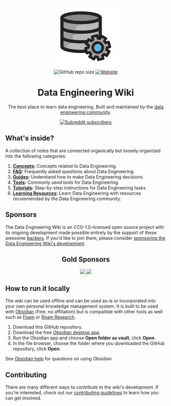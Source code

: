 <div align="center">
  <a href="https://github.com/data-engineering-community/data-engineering-wiki">
    <img width="200" height="200" src="Assets/logo.svg">
  </a>
  <br>
  <img alt="GitHub repo size" src="https://img.shields.io/github/repo-size/data-engineering-community/data-engineering-wiki">
  <a href="https://dataengineering.wiki">
  <img alt="Website" src="https://img.shields.io/website?url=https%3A%2F%2Fdataengineering.wiki">
  </a>

# Data Engineering Wiki

The best place to learn data engineering. Built and maintained by the [data engineering community](https://www.reddit.com/r/dataengineering).

[![Subreddit subscribers](https://img.shields.io/reddit/subreddit-subscribers/dataengineering?style=social)](https://www.reddit.com/r/dataengineering/)
</div>

## What's inside?

A collection of notes that are connected organically but loosely organized into the following categories:

1. **[Concepts](https://dataengineering.wiki/Concepts/Concepts):** Concepts related to Data Engineering.
2. **[FAQ](https://dataengineering.wiki/FAQ/FAQ):** Frequently asked questions about Data Engineering.
3. **[Guides](https://dataengineering.wiki/Guides/Guides):** Understand how to make Data Engineering decisions.
4. **[Tools](https://dataengineering.wiki/Tools/Tools):** Commonly used tools for Data Engineering.
5. **[Tutorials](https://dataengineering.wiki/Tutorials/Tutorials):** Step-by-step instructions for Data Engineering tasks.
6. **[Learning Resources](https://dataengineering.wiki/Learning+Resources):** Learn Data Engineering with resources recommended by the Data Engineering community.

## Sponsors

The Data Engineering Wiki is an CC0-1.0-licensed open source project with its ongoing development made possible entirely by the support of these awesome [backers](https://github.com/data-engineering-community/data-engineering-wiki/blob/main/BACKERS.md). If you'd like to join them, please consider [sponsoring the Data Engineering Wiki's development](https://github.com/sponsors/data-engineering-community).

<div align="center">

## Gold Sponsors

<a href="https://dataengjobs.com/">
    <img src="https://avatars.githubusercontent.com/u/109050594?v=4" width=250>
</a>
<a href="https://greatexpectations.io/cloud/?utm_source=reddit&utm_medium=sponsored&utm_campaign=r-dataengineering&utm_content=cloud-signup">
    <img src="https://raw.githubusercontent.com/data-engineering-community/data-engineering-wiki/41d72633bf4c6fea9f1d073f590dfc7d331359b4/Assets/great-expectations-logo.svg" width=250>
</a>

</div>

## How to run it locally

The wiki can be used offline and can be used as-is or incorporated into your own personal knowledge management system. It is built to be used with [Obsidian](https://obsidian.md/) (free, no affiliation) but is compatible with other tools as well such as [Foam](https://github.com/foambubble/foam) or [Roam Research](https://roamresearch.com/).

1. Download this GitHub repository.
2. Download the free [Obsidian desktop app](https://obsidian.md/).
3. Run the Obsidian app and choose **Open folder as vault**, click **Open**.
4. In the file browser, choose the folder where you downloaded the GitHub repository, click **Open**.

See [Obsidian help](https://help.obsidian.md/) for questions on using Obsidian.

## Contributing

There are many different ways to contribute to the wiki's development. If you're interested, check out our [contributing guidelines](https://github.com/data-engineering-community/data-engineering-wiki/blob/main/CONTRIBUTING.md) to learn how you can get involved.

